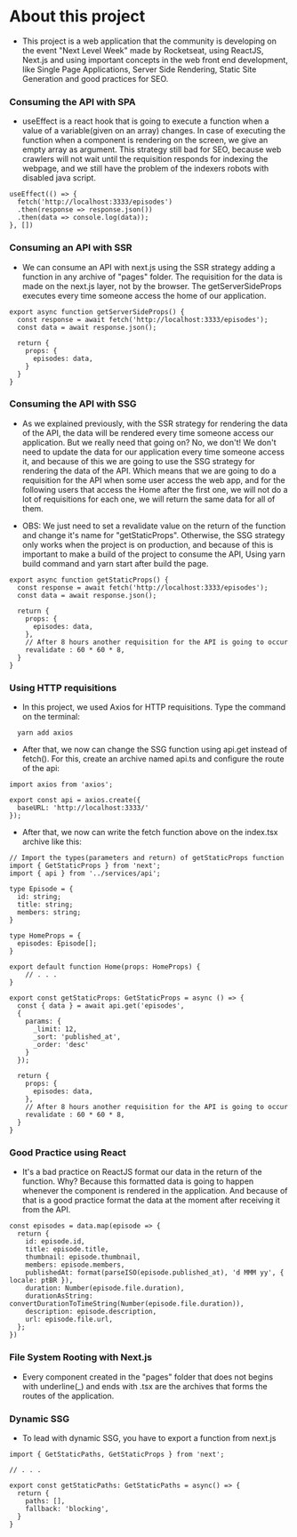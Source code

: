 # About this project

- This project is a web application that the community is developing on the event "Next Level Week" made by Rocketseat, using ReactJS, Next.js and using important concepts in the web front end development, like Single Page Applications, Server Side Rendering, Static Site Generation and good practices for SEO.

### Consuming the API with SPA

- useEffect is a react hook that is going to execute a function when a value of a variable(given on an array) changes. In case of executing the function when a component is rendering on the screen, we give an empty array as argument. This strategy still bad for SEO, because web crawlers will not wait until the requisition responds for indexing the webpage, and we still have the problem of the indexers robots with disabled java script.


```JS
useEffect(() => {
  fetch('http://localhost:3333/episodes')
  .then(response => response.json())
  .then(data => console.log(data));
}, [])
```


### Consuming an API with SSR

- We can consume an API with next.js using the SSR strategy adding a function in any archive of "pages" folder. The requisition for the data is made on the next.js layer, not by the browser. The getServerSideProps executes every time someone access the home of our application.


```JS
export async function getServerSideProps() {
  const response = await fetch('http://localhost:3333/episodes');
  const data = await response.json();

  return {
    props: {
      episodes: data,
    }
  }
}
```


### Consuming the API with SSG

- As we explained previously, with the SSR strategy for rendering the data of the API, the data will be rendered every time someone access our application. But we really need that going on? No, we don't! We don't need to update the data for our application every time someone access it, and because of this we are going to use the SSG strategy for rendering the data of the API. Which means that we are going to do a requisition for the API when some user access the web app, and for the following users that access the Home after the first one, we will not do a lot of requisitions for each one, we will return the same data for all of them.

- OBS: We just need to set a revalidate value on the return of the function and change it's name for "getStaticProps". Otherwise, the SSG strategy only works when the project is on production, and because of this is important to make a build of the project to consume the API,
Using yarn build command and yarn start after build the page.


```JS
export async function getStaticProps() {
  const response = await fetch('http://localhost:3333/episodes');
  const data = await response.json();

  return {
    props: {
      episodes: data,
    },
    // After 8 hours another requisition for the API is going to occur
    revalidate : 60 * 60 * 8,
  }
}
```

### Using HTTP requisitions 

- In this project, we used Axios for HTTP requisitions. Type the command on the terminal:

```
  yarn add axios
```

- After that, we now can change the SSG function using api.get instead of fetch(). For this, create an archive named api.ts and configure the route of the api:

```JS
import axios from 'axios';

export const api = axios.create({
  baseURL: 'http://localhost:3333/'
}); 
```

- After that, we now can write the fetch function above on the index.tsx archive like this:

```JS
// Import the types(parameters and return) of getStaticProps function
import { GetStaticProps } from 'next';
import { api } from '../services/api';

type Episode = {
  id: string;
  title: string;
  members: string;
}

type HomeProps = {
  episodes: Episode[];
}

export default function Home(props: HomeProps) {
    // . . .
}

export const getStaticProps: GetStaticProps = async () => {
  const { data } = await api.get('episodes', 
  {
    params: {
      _limit: 12,
      _sort: 'published_at',
      _order: 'desc'
    }
  });

  return {
    props: {
      episodes: data,
    },
    // After 8 hours another requisition for the API is going to occur
    revalidate : 60 * 60 * 8,
  }
}
```

### Good Practice using React

- It's a bad practice on ReactJS format our data in the return of the function. Why? Because this formatted data is going to happen whenever the component is rendered in the application. And because of that is a good practice format the data at the moment after receiving it from the API.

```JS
const episodes = data.map(episode => {
  return {
    id: episode.id,
    title: episode.title,
    thumbnail: episode.thumbnail,
    members: episode.members,
    publishedAt: format(parseISO(episode.published_at), 'd MMM yy', { locale: ptBR }),
    duration: Number(episode.file.duration),
    durationAsString: convertDurationToTimeString(Number(episode.file.duration)),
    description: episode.description,
    url: episode.file.url, 
  };
})
```

### File System Rooting with Next.js

- Every component created in the "pages" folder that does not begins with underline(_) and ends with .tsx are the archives that forms the routes of the application. 

### Dynamic SSG

- To lead with dynamic SSG, you have to export a function from next.js

```JS
import { GetStaticPaths, GetStaticProps } from 'next';

// . . .

export const getStaticPaths: GetStaticPaths = async() => {
  return {
    paths: [],
    fallback: 'blocking',
  }
}
```

